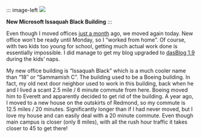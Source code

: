::: image-left
[![](http://image.devhawk.net/blog-content/20060929-working-from-home-as-the-office-moves/map09acefc72c79.jpg)](http://local.live.com/default.aspx?v=2&cp=47.54693~-122.0346&lvl=1&style=o&scene=3713755&sp=aN.47.54674_-122.0346_New%2520Issquah%2520Black%2520Building_ "Click to view this map on Live.com")

**New Microsoft Issaquah Black Building**
::: 

Even though I moved offices [just a
month](http://devhawk.net/2006/09/06/here-has-moved-and-will-move-again/)
ago, we moved again today. New office won’t be ready until Monday, so I
“worked from home”. Of course, with two kids too young for school,
getting much actual work done is essentially impossible. I did manage to
get my blog upgraded to [dasBlog
1.9](http://www.hanselman.com/blog/DasBlog19Released.aspx) during the
kids’ naps.

My new office building is “Issaquah Black” which is a much cooler name
than “18″ or “Sammamish C”. The building used to be a Boeing building.
In fact, my old next door neighbor used to work in this building, back
when he and I lived a scant 2.5 mile / 6 minute commute from here.
Boeing moved him to Everett and apparently decided to get rid of the
building. A year ago, I moved to a new house on the outskirts of
Redmond, so my commute is 12.5 miles / 20 minutes. Significantly longer
than if I had never moved, but I love my house and can easily deal with
a 20 minute commute. Even though main campus is closer (only 8 miles),
with all the rush hour traffic it takes closer to 45 to get there!
